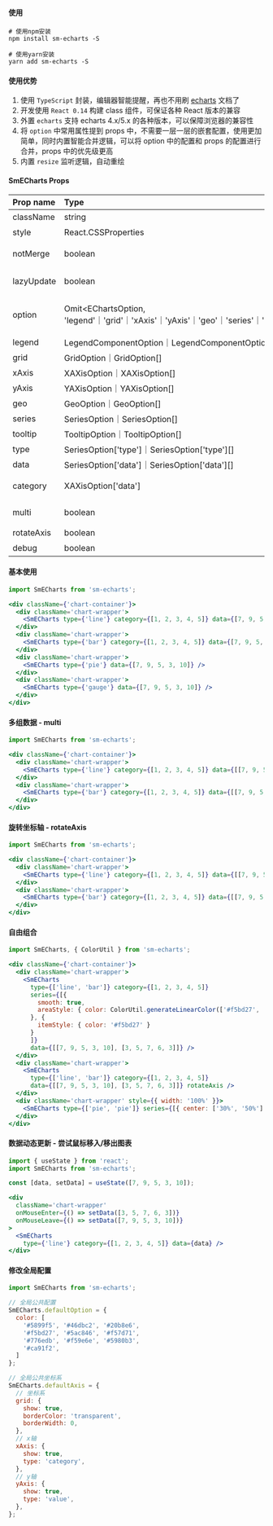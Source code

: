 #### 使用

```shell
# 使用npm安装
npm install sm-echarts -S

# 使用yarn安装
yarn add sm-echarts -S
```

#### 使用优势

1. 使用 `TypeScript` 封装，编辑器智能提醒，再也不用刷 <a href="https://echarts.apache.org/zh/option.html#title" target="_blank">echarts</a> 文档了
2. 开发使用 `React 0.14` 构建 class 组件，可保证各种 React 版本的兼容
3. 外置 `echarts` 支持 echarts 4.x/5.x 的各种版本，可以保障浏览器的兼容性
4. 将 `option` 中常用属性提到 props 中，不需要一层一层的嵌套配置，使用更加简单，同时内置智能合并逻辑，可以将 option 中的配置和 props 的配置进行合并，props 中的优先级更高
5. 内置 `resize` 监听逻辑，自动重绘

#### SmECharts Props

<div class="serv-api-table">

|Prop name|Type|Default|Description|
|:---|:---|:---|:---|
|className|string||外置样式类名|
|style|React.CSSProperties||外置内联样式|
|notMerge|boolean|false|chart.setOption(option, notMerge, lazyUpdate); 设置属性时是否不跟之前设置的 option 进行合并|
|lazyUpdate|boolean|false|chart.setOption(option, notMerge, lazyUpdate); 设置属性时是否不立即更新图表|
|option|Omit<EChartsOption, 'legend'｜'grid'｜'xAxis'｜'yAxis'｜'geo'｜'series'｜'tooltip'>||echarts 建议除了 'legend'｜'grid'｜'xAxis'｜'yAxis'｜'geo'｜'series'｜'tooltip' 以外其他的配置项|
|legend|LegendComponentOption｜LegendComponentOption[]||<a target="_blank" href="https://echarts.apache.org/zh/option.html#legend" >echarts legend 配置项</a>|
|grid|GridOption｜GridOption[]||<a target="_blank" href="https://echarts.apache.org/zh/option.html#grid" >echarts grid 配置项</a>|
|xAxis|XAXisOption｜XAXisOption[]||<a target="_blank" href="https://echarts.apache.org/zh/option.html#xAxis" >echarts xAxis 配置项</a>|
|yAxis|YAXisOption｜YAXisOption[]||<a target="_blank" href="https://echarts.apache.org/zh/option.html#yAxis" >echarts yAxis 配置项</a>|
|geo|GeoOption｜GeoOption[]||<a target="_blank" href="https://echarts.apache.org/zh/option.html#geo" >echarts geo 配置项</a>|
|series|SeriesOption｜SeriesOption[]||<a target="_blank" href="https://echarts.apache.org/zh/option.html#series" >echarts series 配置项</a>|
|tooltip|TooltipOption｜TooltipOption[]||<a target="_blank" href="https://echarts.apache.org/zh/option.html#tooltip" >echarts tooltip 配置项</a>|
|type|SeriesOption['type']｜SeriesOption['type'][]|line|series 中的 type 属性|
|data|SeriesOption['data']｜SeriesOption['data'][]||series 中的 data 属性|
|category|XAXisOption['data']||xAxis 中的 data 属性，当 rotateAxis 为 true 时，则会设置到 yAxis 中|
|multi|boolean|false|同一类型多组数据渲染，data 接收二维数组合并后有多组 series|
|rotateAxis|boolean|false|旋转坐标轴，默认 xAxis 及 yAxis 的属性互换|
|debug|boolean|false|控制台输出合并后的 option 方便调试|

</div>

#### 基本使用

```jsx
import SmECharts from 'sm-echarts';

<div className={'chart-container'}>
  <div className='chart-wrapper'>
    <SmECharts type={'line'} category={[1, 2, 3, 4, 5]} data={[7, 9, 5, 3, 10]} />
  </div>
  <div className='chart-wrapper'>
    <SmECharts type={'bar'} category={[1, 2, 3, 4, 5]} data={[7, 9, 5, 3, 10]} />
  </div>
  <div className='chart-wrapper'>
    <SmECharts type={'pie'} data={[7, 9, 5, 3, 10]} />
  </div>
  <div className='chart-wrapper'>
    <SmECharts type={'gauge'} data={[7, 9, 5, 3, 10]} />
  </div>
</div>
```

#### 多组数据 - multi

```jsx
import SmECharts from 'sm-echarts';

<div className={'chart-container'}>
  <div className='chart-wrapper'>
    <SmECharts type={'line'} category={[1, 2, 3, 4, 5]} data={[[7, 9, 5, 3, 10], [3, 5, 7, 6, 3]]} multi />
  </div>
  <div className='chart-wrapper'>
    <SmECharts type={'bar'} category={[1, 2, 3, 4, 5]} data={[[7, 9, 5, 3, 10], [3, 5, 7, 6, 3]]} multi />
  </div>
</div>
```

#### 旋转坐标轴 - rotateAxis

```jsx
import SmECharts from 'sm-echarts';

<div className={'chart-container'}>
  <div className='chart-wrapper'>
    <SmECharts type={'line'} category={[1, 2, 3, 4, 5]} data={[[7, 9, 5, 3, 10], [3, 5, 7, 6, 3]]} multi rotateAxis />
  </div>
  <div className='chart-wrapper'>
    <SmECharts type={'bar'} category={[1, 2, 3, 4, 5]} data={[[7, 9, 5, 3, 10], [3, 5, 7, 6, 3]]} multi rotateAxis />
  </div>
</div>
```

#### 自由组合

```jsx
import SmECharts, { ColorUtil } from 'sm-echarts';

<div className={'chart-container'}>
  <div className='chart-wrapper'>
    <SmECharts
      type={['line', 'bar']} category={[1, 2, 3, 4, 5]}
      series={[{
        smooth: true,
        areaStyle: { color: ColorUtil.generateLinearColor(['#f5bd27', 'green']) }
      }, {
        itemStyle: { color: '#f5bd27' }
      }
      ]}
      data={[[7, 9, 5, 3, 10], [3, 5, 7, 6, 3]]} />
  </div>
  <div className='chart-wrapper'>
    <SmECharts
      type={['line', 'bar']} category={[1, 2, 3, 4, 5]}
      data={[[7, 9, 5, 3, 10], [3, 5, 7, 6, 3]]} rotateAxis />
  </div>
  <div className='chart-wrapper' style={{ width: '100%' }}>
    <SmECharts type={['pie', 'pie']} series={[{ center: ['30%', '50%'] }, { center: ['70%', '50%'] }]} data={[[7, 9, 5, 3, 10], [3, 5, 7, 6, 3]]} />
  </div>
</div>
```

#### 数据动态更新 - 尝试鼠标移入/移出图表

```jsx
import { useState } from 'react';
import SmECharts from 'sm-echarts';

const [data, setData] = useState([7, 9, 5, 3, 10]);

<div
  className='chart-wrapper'
  onMouseEnter={() => setData([3, 5, 7, 6, 3])}
  onMouseLeave={() => setData([7, 9, 5, 3, 10])}
>
  <SmECharts
    type={'line'} category={[1, 2, 3, 4, 5]} data={data} />
</div>
```

#### 修改全局配置

```jsx static
import SmECharts from 'sm-echarts';

// 全局公共配置
SmECharts.defaultOption = {
  color: [
    '#5899f5', '#46dbc2', '#20b8e6',
    '#f5bd27', '#5ac846', '#f57d71',
    '#776edb', '#f59e6e', '#5980b3',
    '#ca91f2',
  ]
};

// 全局公共坐标系
SmECharts.defaultAxis = {
  // 坐标系
  grid: {
    show: true,
    borderColor: 'transparent',
    borderWidth: 0,
  },
  // x轴
  xAxis: {
    show: true,
    type: 'category',
  },
  // y轴
  yAxis: {
    show: true,
    type: 'value',
  },
};
```
